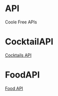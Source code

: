# API
Coole Free APIs
# CocktailAPI
[Cocktails API](https://www.thecocktaildb.com/api.php)
# FoodAPI
[Food API](https://www.themealdb.com/api.php)
